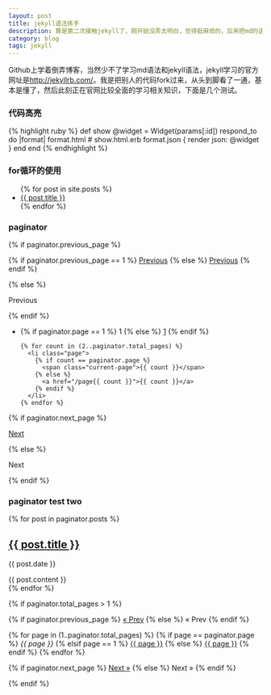 ```yaml
---
layout: post
title: jekyll语法练手
description: 算是第二次接触jekyll了，刚开始没弄太明白，觉得挺麻烦的，后来把md的语法学了一遍，发现配合这用还挺好的！
category: blog
tags: jekyll
---
```


Github上学着倒弄博客，当然少不了学习md语法和jekyll语法，jekyll学习的官方网址是<http://jekyllrb.com/>。我是把别人的代码fork过来，从头到脚看了一通，基本是懂了，然后此刻正在官网比较全面的学习相关知识，下面是几个测试。

### 代码高亮 
{% highlight ruby %}
def show
  @widget = Widget(params[:id])
  respond_to do |format|
    format.html # show.html.erb
    format.json { render json: @widget }
  end
end
{% endhighlight %}

### for循环的使用
<ul>
{% for post in site.posts %}
	<li><a href="{{ post.url }}" targert="_blank">{{ post.title }}</a></li>
{% endfor %}
</ul>

### paginator
<div id="post-pagination" class="pagination">
  {% if paginator.previous_page %}
    <p class="previous">
      {% if paginator.previous_page == 1 %}
        <a href="/">Previous</a>
      {% else %}
        <a href="{{ paginator.previous_page_path }}">Previous</a>
      {% endif %}
    </p>
  {% else %}
    <p class="previous disabled">
      <span>Previous</span>
    </p>
  {% endif %}

  <ul class="pages">
    <li class="page">
      {% if paginator.page == 1 %}
        <span class="current-page">1</span>
      {% else %}
        <a href="/">1</a>
      {% endif %}
    </li>

    {% for count in (2..paginator.total_pages) %}
      <li class="page">
        {% if count == paginator.page %}
          <span class="current-page">{{ count }}</span>
        {% else %}
          <a href="/page{{ count }}">{{ count }}</a>
        {% endif %}
      </li>
    {% endfor %}
  </ul>

  {% if paginator.next_page %}
    <p class="next">
      <a href="{{ paginator.next_page_path }}">Next</a>
    </p>
  {% else %}
    <p class="next disabled">
      <span>Next</span>
    </p>
  {% endif %}

</div>

### paginator test two

<!-- This loops through the paginated posts -->
{% for post in paginator.posts %}
<h2><a href="{{ post.url }}">{{ post.title }}</a></h2>
<p class="author">
    <span class="date">{{ post.date }}</span>
</p>
<div class="content">
    {{ post.content }}
</div>
{% endfor %}

<!-- Pagination links -->
{% if paginator.total_pages > 1 %}
<div class="pagination">
{% if paginator.previous_page %}
<a href="{{ paginator.previous_page_path | prepend: site.baseurl | replace: '//', '/' }}">&laquo; Prev</a>
{% else %}
<span>&laquo; Prev</span>
{% endif %}

{% for page in (1..paginator.total_pages) %}
{% if page == paginator.page %}
<em>{{ page }}</em>
{% elsif page == 1 %}
<a href="{{ '/index.html' | prepend: site.baseurl | replace: '//', '/' }}">{{ page }}</a>
{% else %}
<a href="{{ site.paginate_path | prepend: site.baseurl | replace: '//', '/' | replace: ':num', page }}">{{ page }}</a>
{% endif %}
{% endfor %}

{% if paginator.next_page %}
<a href="{{ paginator.next_page_path | prepend: site.baseurl | replace: '//', '/' }}">Next &raquo;</a>
{% else %}
<span>Next &raquo;</span>
{% endif %}
</div>
{% endif %}
</div>